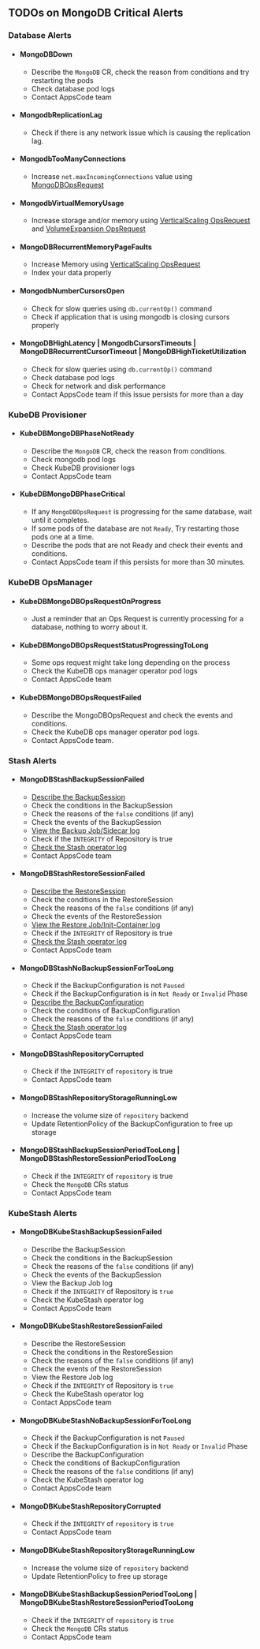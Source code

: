 ## TODOs on MongoDB Critical Alerts

### Database Alerts

- #### MongoDBDown
  - Describe the `MongoDB` CR, check the reason from conditions and try restarting the pods
  - Check database pod logs
  - Contact AppsCode team
- #### MongodbReplicationLag
  - Check if there is any network issue which is causing the replication lag.
- #### MongodbTooManyConnections
  - Increase `net.maxIncomingConnections` value using [MongoDBOpsRequest](https://kubedb.com/docs/latest/guides/mongodb/reconfigure/overview/)
- #### MongodbVirtualMemoryUsage
  - Increase storage and/or memory using [VerticalScaling OpsRequest](https://kubedb.com/docs/latest/guides/mongodb/scaling/vertical-scaling/overview/) and [VolumeExpansion OpsRequest](https://kubedb.com/docs/latest/guides/mongodb/volume-expansion/overview/)
- #### MongoDBRecurrentMemoryPageFaults
  - Increase Memory using [VerticalScaling OpsRequest](https://kubedb.com/docs/latest/guides/mongodb/scaling/vertical-scaling/overview/)
  - Index your data properly
- #### MongodbNumberCursorsOpen
  - Check for slow queries using `db.currentOp()` command
  - Check if application that is using mongodb is closing cursors properly
- #### MongoDBHighLatency | MongodbCursorsTimeouts | MongoDBRecurrentCursorTimeout | MongoDBHighTicketUtilization
  - Check for slow queries using `db.currentOp()` command
  - Check database pod logs
  - Check for network and disk performance
  - Contact AppsCode team if this issue persists for more than a day

### KubeDB Provisioner

- #### KubeDBMongoDBPhaseNotReady
  - Describe the `MongoDB` CR, check the reason from conditions.
  - Check mongodb pod logs
  - Check KubeDB provisioner logs
  - Contact AppsCode team
- #### KubeDBMongoDBPhaseCritical
  - If any `MongoDBOpsRequest` is progressing for the same database, wait until it completes.
  - If some pods of the database are not `Ready`, Try restarting those pods one at a time.
  - Describe the pods that are not Ready and check their events and conditions. 
  - Contact AppsCode team if this persists for more than 30 minutes.

### KubeDB OpsManager

- #### KubeDBMongoDBOpsRequestOnProgress
  - Just a reminder that an Ops Request is currently processing for a database, nothing to worry about it.
- #### KubeDBMongoDBOpsRequestStatusProgressingToLong
  - Some ops request might take long depending on the process
  - Check the KubeDB ops manager operator pod logs
  - Contact AppsCode team
- #### KubeDBMongoDBOpsRequestFailed
  - Describe the MongoDBOpsRequest and check the events and conditions.
  - Check the KubeDB ops manager operator pod logs.
  - Contact AppsCode team.

### Stash Alerts

- #### MongoDBStashBackupSessionFailed
  - [Describe the BackupSession](https://stash.run/docs/latest/guides/troubleshooting/how-to-troubleshoot/#describe-the-backupsession)
  - Check the conditions in the BackupSession
  - Check the reasons of the `false` conditions (if any)
  - Check the events of the BackupSession
  - [View the Backup Job/Sidecar log](https://stash.run/docs/latest/guides/troubleshooting/how-to-troubleshoot/#view-backup-jobsidecar-log)
  - Check if the `INTEGRITY` of Repository is true
  - [Check the Stash operator log](https://stash.run/docs/latest/guides/troubleshooting/how-to-troubleshoot/#check-stash-operator-log)
  - Contact AppsCode team
- #### MongoDBStashRestoreSessionFailed
  - [Describe the RestoreSession](https://stash.run/docs/latest/guides/troubleshooting/how-to-troubleshoot/#describe-the-restoresession)
  - Check the conditions in the RestoreSession
  - Check the reasons of the `false` conditions (if any)
  - Check the events of the RestoreSession
  - [View the Restore Job/Init-Container log](https://stash.run/docs/latest/guides/troubleshooting/how-to-troubleshoot/#view-restore-jobinit-container-log)
  - Check if the `INTEGRITY` of Repository is true
  - [Check the Stash operator log](https://stash.run/docs/latest/guides/troubleshooting/how-to-troubleshoot/#check-stash-operator-log)
  - Contact AppsCode team
- #### MongoDBStashNoBackupSessionForTooLong
  - Check if the BackupConfiguration is not `Paused`
  - Check if the BackupConfiguration is in `Not Ready` or `Invalid` Phase
  - [Describe the BackupConfiguration](https://stash.run/docs/latest/guides/troubleshooting/how-to-troubleshoot/#backupconfiguration-notready)
  - Check the conditions of BackupConfiguration
  - Check the reasons of the `false` conditions (if any)
  - [Check the Stash operator log](https://stash.run/docs/latest/guides/troubleshooting/how-to-troubleshoot/#check-stash-operator-log)
  - Contact AppsCode team
- #### MongoDBStashRepositoryCorrupted
  - Check if the `INTEGRITY` of `repository` is true
  - Contact AppsCode team
- #### MongoDBStashRepositoryStorageRunningLow
  - Increase the volume size of `repository` backend
  - Update RetentionPolicy of the BackupConfiguration to free up storage
- #### MongoDBStashBackupSessionPeriodTooLong | MongoDBStashRestoreSessionPeriodTooLong
  - Check if the `INTEGRITY` of `repository` is true
  - Check the `MongoDB` CRs status
  - Contact AppsCode team

### KubeStash Alerts

- #### MongoDBKubeStashBackupSessionFailed
  - Describe the BackupSession
  - Check the conditions in the BackupSession
  - Check the reasons of the `false` conditions (if any)
  - Check the events of the BackupSession
  - View the Backup Job log
  - Check if the `INTEGRITY` of Repository is `true`
  - Check the KubeStash operator log
  - Contact AppsCode team
- #### MongoDBKubeStashRestoreSessionFailed
  - Describe the RestoreSession
  - Check the conditions in the RestoreSession
  - Check the reasons of the `false` conditions (if any)
  - Check the events of the RestoreSession
  - View the Restore Job log
  - Check if the `INTEGRITY` of Repository is `true`
  - Check the KubeStash operator log
  - Contact AppsCode team
- #### MongoDBKubeStashNoBackupSessionForTooLong
  - Check if the BackupConfiguration is not `Paused`
  - Check if the BackupConfiguration is in `Not Ready` or `Invalid` Phase
  - Describe the BackupConfiguration
  - Check the conditions of BackupConfiguration
  - Check the reasons of the `false` conditions (if any)
  - Check the KubeStash operator log
  - Contact AppsCode team
- #### MongoDBKubeStashRepositoryCorrupted
  - Check if the `INTEGRITY` of `repository` is `true`
  - Contact AppsCode team
- #### MongoDBKubeStashRepositoryStorageRunningLow
  - Increase the volume size of `repository` backend
  - Update RetentionPolicy to free up storage
- #### MongoDBKubeStashBackupSessionPeriodTooLong | MongoDBKubeStashRestoreSessionPeriodTooLong
  - Check if the `INTEGRITY` of `repository` is `true`
  - Check the `MongoDB` CRs status
  - Contact AppsCode team

